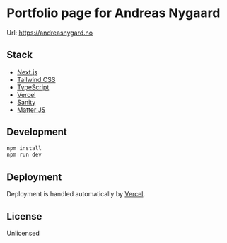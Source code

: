# Portfolio page for Andreas Nygaard

Url: https://andreasnygard.no

## Stack

- [Next.js](https://nextjs.org/)
- [Tailwind CSS](https://tailwindcss.com/)
- [TypeScript](https://www.typescriptlang.org/)
- [Vercel](https://vercel.com/)
- [Sanity](https://www.sanity.io/)
- [Matter JS](https://brm.io/matter-js/)

## Development

```bash
npm install
npm run dev
```

## Deployment

Deployment is handled automatically by [Vercel](https://vercel.com/).

## License

Unlicensed
